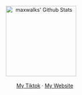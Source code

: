 <div align="center">
<p align="center">
    <a href="https://github.com/anuraghazra/github-readme-stats"><img alt="maxwalks' Github Stats" src="https://github-readme-stats.vercel.app/api?username=maxwalks&show_icons=true&count_private=true&theme=highcontrast" height="192px"/>
    </a>
  

  </p>

  <p align="center">
    <img width="17" src="https://github.com/maxwalks/maxwalks/assets/78441835/f7c8b668-3126-4aa1-805c-7b983185d75a"> <a href="https://www.tiktok.com/@maxwalkss">My Tiktok</a>
    ·
    <a href="https://maxwalks.xyz">My Website</a>
    

    
  </p>
  
  </div>
